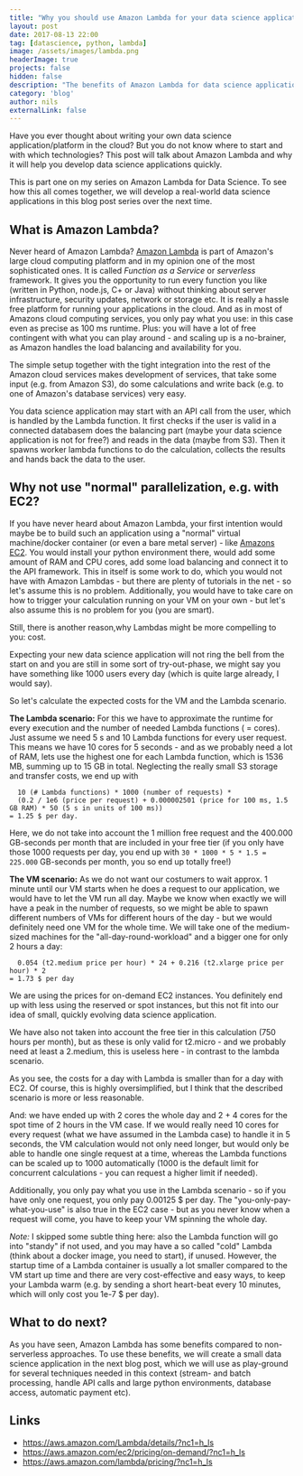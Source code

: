 ```yaml
---
title: "Why you should use Amazon Lambda for your data science application"
layout: post
date: 2017-08-13 22:00
tag: [datascience, python, lambda]
image: /assets/images/lambda.png
headerImage: true
projects: false
hidden: false
description: "The benefits of Amazon Lambda for data science applications"
category: 'blog'
author: nils
externalLink: false
---
```

Have you ever thought about writing your own data science application/platform in the cloud?
But you do not know where to start and with which technologies? This post will talk about Amazon
Lambda and why it will help you develop data science applications quickly. 

This is part one on my series on Amazon Lambda for Data Science.
To see how this all comes together, we will develop a real-world data science applications
in this blog post series over the next time. 

## What is Amazon Lambda?
Never heard of Amazon Lambda? [Amazon Lambda][1] is part of Amazon's large cloud computing platform and in my
opinion one of the most sophisticated ones. It is called *Function as a Service* or *serverless* framework.
It gives you the opportunity to run every function you like (written in Python, node.js, C+ or Java)
without thinking about server infrastructure, security updates, network or storage etc. It is really
a hassle free platform for running your applications in the cloud. And as in most of Amazons cloud
computing services, you only pay what you use: in this case even as precise as 100 ms runtime.
Plus: you will have a lot of free contingent with what you can play around - and scaling up is
a no-brainer, as Amazon handles the load balancing and availability for you.

The simple setup together with the tight integration into the rest of the Amazon cloud services makes development
of services, that take some input (e.g. from Amazon S3), do some calculations and write back (e.g. to one of Amazon's
database services) very easy.

You data science application may start with an API call from the user, which is handled by the Lambda function.
It first checks if the user is valid in a connected databasem does the balancing part (maybe your data
science application is not for free?) and reads in the data (maybe from S3).
Then it spawns worker lambda functions to do the calculation, collects the results and hands back the data to the user.


## Why not use "normal" parallelization, e.g. with EC2?
If you have never heard about Amazon Lambda, your first intention would maybe be to build such an application
using a "normal" virtual machine/docker container (or even a bare metal server) - like [Amazons EC2][2]. You
would install your python environment there, would add some amount of RAM and CPU cores, add some load balancing
and connect it to the API framework. This in itself is some work to do, which you would not have with Amazon Lambdas - 
but there are plenty of tutorials in the net - so let's assume this is no problem. Additionally, you would have to
take care on how to trigger your calculation running on your VM on your own - but let's also assume this is no
problem for you (you are smart).

Still, there is another reason,why Lambdas might be more compelling to you: cost.

Expecting your new data science application will not ring the bell from the start on and you are still in some sort of
try-out-phase, we might say you have something like 1000 users every day (which is quite large already, I would say).

So let's calculate the expected costs for the VM and the Lambda scenario.

**The Lambda scenario:** For this we have to approximate the runtime for every execution and the number of needed
Lambda functions ( = cores). Just assume we need 5 s and 10 Lambda functions for every user request. This means we have
10 cores for 5 seconds - and as we probably need a lot of RAM, lets use the highest one for each Lambda function, which 
is 1536 MB, summing up to 15 GB in total. Neglecting the really small S3 storage and transfer costs, we end up with

      10 (# Lambda functions) * 1000 (number of requests) *
      (0.2 / 1e6 (price per request) + 0.000002501 (price for 100 ms, 1.5 GB RAM) * 50 (5 s in units of 100 ms))
    = 1.25 $ per day.
    
Here, we do not take into account the 1 million free request and the 400.000 GB-seconds per month that are included in
your free tier (if you only have those 1000 requests per day, you end up with `30 * 1000 * 5 * 1.5 = 225.000` GB-seconds
per month, you so end up totally free!)

**The VM scenario:** As we do not want our costumers to wait approx. 1 minute until our VM starts when he does a request 
to our application, we would have to let the VM run all day. Maybe we know when exactly we will have a peak in the number 
of requests, so we might be able to spawn different numbers of VMs for different hours of the day - but we would definitely
need one VM for the whole time. We will take one of the medium-sized machines for the "all-day-round-workload" and 
a bigger one for only 2 hours a day:

      0.054 (t2.medium price per hour) * 24 + 0.216 (t2.xlarge price per hour) * 2
    = 1.73 $ per day
    
We are using the prices for on-demand EC2 instances. You definitely end up with less using the reserved or spot instances,
but this not fit into our idea of small, quickly evolving data science application.

We have also not taken into account the free tier in this calculation (750 hours per month), but as these is only
valid for t2.micro - and we probably need at least a 2.medium, this is useless here - in contrast to the lambda scenario.

As you see, the costs for a day with Lambda is smaller than for a day with EC2. Of course, this is highly 
oversimplified, but I think that the described scenario is more or less reasonable.

And: we have ended up with 2 cores the whole day and 2 + 4 cores for the spot time of 2 hours in the VM case. If we 
would really need 10 cores for every request (what we have assumed in the Lambda case) to handle it in 5 seconds,
the VM calculation would not only need longer, but would only be able to handle one single request at a time, whereas the
Lambda functions can be scaled up to 1000 automatically (1000 is the default limit for concurrent calculations - you
can request a higher limit if needed).

Additionally, you only pay what you use in the Lambda scenario - so if you have only one request, you only pay
0.00125 $ per day. The "you-only-pay-what-you-use" is also true in the EC2 case - but as you never know when a request 
will come, you have to keep your VM spinning the whole day. 

*Note:* I skipped some subtle thing here: also the Lambda function will go into "standy" if not used, and you may have
a so called "cold" Lambda (think about a docker image, you need to start), if unused. However, the startup time of a
Lambda container is usually a lot smaller compared to the VM start up time and there are very cost-effective and easy
ways, to keep your Lambda warm (e.g. by sending a short heart-beat every 10 minutes, which will only cost you 1e-7 $ per
day).   

## What to do next?
As you have seen, Amazon Lambda has some benefits compared to non-serverless approaches. To use
these benefits, we will create a small data science application in the next blog post, which
we will use as play-ground for several techniques needed in this context (stream- and
batch processing, handle API calls and large python environments, database access, automatic payment etc).


## Links
* <https://aws.amazon.com/Lambda/details/?nc1=h_ls>
* <https://aws.amazon.com/ec2/pricing/on-demand/?nc1=h_ls>
* <https://aws.amazon.com/lambda/pricing/?nc1=h_ls>

[1]: https://aws.amazon.com/Lambda/details/?nc1=h_ls
[2]: https://aws.amazon.com/ec2/
